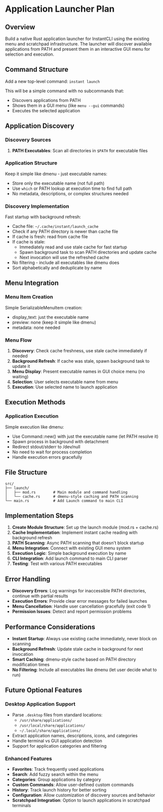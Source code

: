 # Application Launcher Plan

## Overview

Build a native Rust application launcher for InstantCLI using the existing menu and scratchpad infrastructure. The launcher will discover available applications from PATH and present them in an interactive GUI menu for selection and execution.

## Command Structure

Add a new top-level command: `instant launch`

This will be a simple command with no subcommands that:
- Discovers applications from PATH
- Shows them in a GUI menu (like `menu --gui` commands)
- Executes the selected application

## Application Discovery

### Discovery Sources

1. **PATH Executables**: Scan all directories in `$PATH` for executable files

### Application Structure

Keep it simple like dmenu - just executable names:
- Store only the executable name (not full path)
- Use `which` or PATH lookup at execution time to find full path
- No metadata, descriptions, or complex structures needed

### Discovery Implementation

Fast startup with background refresh:
- Cache file: `~/.cache/instant/launch_cache`
- Check if any PATH directory is newer than cache file
- If cache is fresh: read from cache file
- If cache is stale:
  - Immediately read and use stale cache for fast startup
  - Spawn background task to scan PATH directories and update cache
  - Next invocation will use the refreshed cache
- No filtering - include all executables like dmenu does
- Sort alphabetically and deduplicate by name

## Menu Integration

### Menu Item Creation

Simple SerializableMenuItem creation:
- display_text: just the executable name
- preview: none (keep it simple like dmenu)
- metadata: none needed

### Menu Flow

1. **Discovery**: Check cache freshness, use stale cache immediately if needed
2. **Background Refresh**: If cache was stale, spawn background task to update it
3. **Menu Display**: Present executable names in GUI choice menu (no waiting)
4. **Selection**: User selects executable name from menu
5. **Execution**: Use selected name to launch application

## Execution Methods

### Application Execution

Simple execution like dmenu:
- Use Command::new() with just the executable name (let PATH resolve it)
- Spawn process in background with detachment
- Redirect stdout/stderr to /dev/null
- No need to wait for process completion
- Handle execution errors gracefully

## File Structure

```
src/
├── launch/
│   ├── mod.rs        # Main module and command handling
│   └── cache.rs      # dmenu-style caching and PATH scanning
└── main.rs           # Add Launch command to main CLI
```

## Implementation Steps

1. **Create Module Structure**: Set up the launch module (mod.rs + cache.rs)
2. **Cache Implementation**: Implement instant cache reading with background refresh
3. **PATH Scanning**: Async PATH scanning that doesn't block startup
4. **Menu Integration**: Connect with existing GUI menu system
5. **Execution Logic**: Simple background execution by name
6. **CLI Integration**: Add launch command to main CLI parser
7. **Testing**: Test with various PATH executables

## Error Handling

- **Discovery Errors**: Log warnings for inaccessible PATH directories, continue with partial results
- **Execution Errors**: Provide clear error messages for failed launches
- **Menu Cancellation**: Handle user cancellation gracefully (exit code 1)
- **Permission Issues**: Detect and report permission problems

## Performance Considerations

- **Instant Startup**: Always use existing cache immediately, never block on scanning
- **Background Refresh**: Update stale cache in background for next invocation
- **Smart Caching**: dmenu-style cache based on PATH directory modification times
- **No Filtering**: Include all executables like dmenu (let user decide what to run)

## Future Optional Features

### Desktop Application Support
- Parse `.desktop` files from standard locations:
  - `/usr/share/applications/`
  - `/usr/local/share/applications/`
  - `~/.local/share/applications/`
- Extract application names, descriptions, icons, and categories
- Handle terminal vs GUI application detection
- Support for application categories and filtering

### Enhanced Features
- **Favorites**: Track frequently used applications
- **Search**: Add fuzzy search within the menu
- **Categories**: Group applications by category
- **Custom Commands**: Allow user-defined custom commands
- **History**: Track launch history for better sorting
- **Configuration**: Allow customization of discovery sources and behavior
- **Scratchpad Integration**: Option to launch applications in scratchpad terminals
